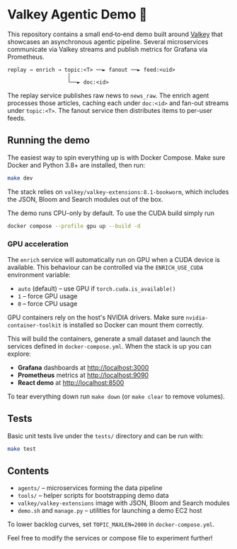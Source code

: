 # Valkey Agentic Demo 🚀

This repository contains a small end‑to‑end demo built around [Valkey](https://valkey.io) that showcases an asynchronous agentic pipeline.  Several microservices communicate via Valkey streams and publish metrics for Grafana via Prometheus.

```
replay → enrich → topic:<T> ──► fanout ──► feed:<uid>
                   │
                   └──► doc:<id>
```

The replay service publishes raw news to `news_raw`. The enrich agent processes
those articles, caching each under `doc:<id>` and fan-out streams under
`topic:<T>`. The fanout service then distributes items to per-user feeds.

## Running the demo

The easiest way to spin everything up is with Docker Compose.  Make sure Docker and Python 3.8+ are installed, then run:

```bash
make dev
```

The stack relies on `valkey/valkey-extensions:8.1-bookworm`, which includes the JSON, Bloom and Search modules out of the box.

The demo runs CPU-only by default. To use the CUDA build simply run

```bash
docker compose --profile gpu up --build -d
```

### GPU acceleration

The `enrich` service will automatically run on GPU when a CUDA device is
available.  This behaviour can be controlled via the `ENRICH_USE_CUDA`
environment variable:

* `auto` (default) – use GPU if `torch.cuda.is_available()`
* `1` – force GPU usage
* `0` – force CPU usage

GPU containers rely on the host's NVIDIA drivers. Make sure
`nvidia-container-toolkit` is installed so Docker can mount them
correctly.

This will build the containers, generate a small dataset and launch the services defined in `docker-compose.yml`.  When the stack is up you can explore:

* **Grafana** dashboards at <http://localhost:3000>
* **Prometheus** metrics at <http://localhost:9090>
* **React demo** at <http://localhost:8500>

To tear everything down run `make down` (or `make clear` to remove volumes).

## Tests

Basic unit tests live under the `tests/` directory and can be run with:

```bash
make test
```

## Contents

* `agents/` – microservices forming the data pipeline
* `tools/`  – helper scripts for bootstrapping demo data
* `valkey/valkey-extensions` image with JSON, Bloom and Search modules
* `demo.sh` and `manage.py` – utilities for launching a demo EC2 host

To lower backlog curves, set `TOPIC_MAXLEN=2000` in `docker-compose.yml`.

Feel free to modify the services or compose file to experiment further!
